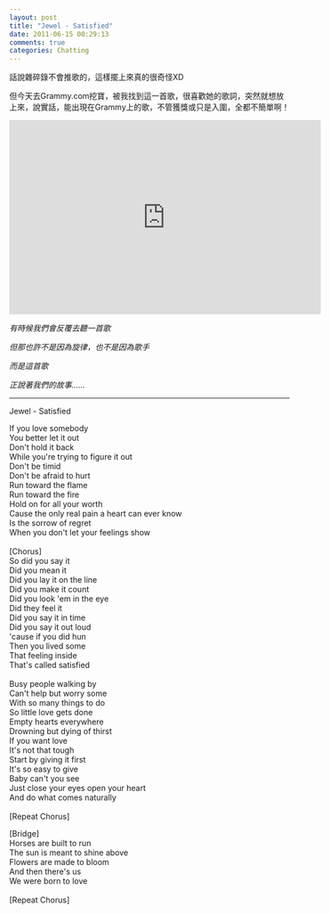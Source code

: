 ```yaml
---
layout: post
title: "Jewel - Satisfied"
date: 2011-06-15 00:29:13
comments: true
categories: Chatting
---
```

<p>話說雜碎錄不會推歌的，這樣擺上來真的很奇怪XD</p><p>但今天去Grammy.com挖寶，被我找到這一首歌，很喜歡她的歌詞，突然就想放上來，說實話，能出現在Grammy上的歌，不管獲獎或只是入圍，全都不簡單啊！</p><p><iframe width="560" height="349" src="http://www.youtube.com/embed/ArAlk3yf5hI" frameborder="0" allowfullscreen=""></iframe></p><p><em>有時候我們會反覆去聽一首歌</em></p><p><em>但那也許不是因為旋律，也不是因為歌手</em></p><p><em>而是這首歌</em></p><p><em>正說著我們的故事&hellip;&hellip;</em></p><hr /><p>Jewel - Satisfied</p><p>If you love somebody<br />You better let it out<br />Don't hold it back<br />While you're trying to figure it out<br />Don't be timid<br />Don't be afraid to hurt<br />Run toward the flame<br />Run toward the fire<br />Hold on for all your worth<br />Cause the only real pain a heart can ever know<br />Is the sorrow of regret<br />When you don't let your feelings show<br /><br />[Chorus]<br />So did you say it<br />Did you mean it<br />Did you lay it on the line<br />Did you make it count<br />Did you look 'em in the eye<br />Did they feel it<br />Did you say it in time<br />Did you say it out loud<br />'cause if you did hun<br />Then you lived some<br />That feeling inside<br />That's called satisfied<br /><br />Busy people walking by<br />Can't help but worry some<br />With so many things to do<br />So little love gets done<br />Empty hearts everywhere<br />Drowning but dying of thirst<br />If you want love<br />It's not that tough<br />Start by giving it first<br />It's so easy to give<br />Baby can't you see<br />Just close your eyes open your heart<br />And do what comes naturally<br /><br />[Repeat&nbsp;Chorus]</p><p>[Bridge]<br />Horses are built to run<br />The sun is meant to shine above<br />Flowers are made to bloom<br />And then there's us<br />We were born to love<br /><br />[Repeat Chorus]</p>
